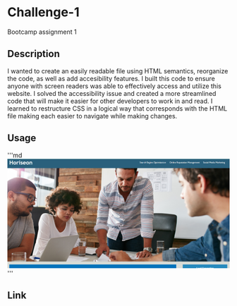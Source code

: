 # Challenge-1

Bootcamp assignment 1

## Description

I wanted to create an easily readable file using HTML semantics, reorganize the code, as well as add accesibility features. I built this code to ensure anyone with screen readers was able to effectively access and utilize this website. I solved the accessibility issue and created a more streamlined code that will make it easier for other developers to work in and read. I learned to restructure CSS in a logical way that corresponds with the HTML file making each easier to navigate while making changes.

## Usage

'''md
![alt text](assets/images/Screenshot.PNG)
'''

## Link

